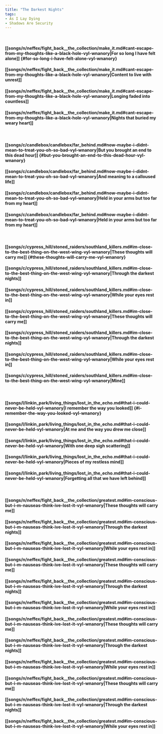 ```yaml
---
title: "The Darkest Nights"
tags:
- As I Lay Dying
- Shadows Are Security
---
```

&nbsp;
#### [[songs/n/neffex/fight_back__the_collection/make_it.md#cant-escape-from-my-thoughts-like-a-black-hole-vyl-wnanory|For so long I have felt alone]] {#for-so-long-i-have-felt-alone-vyl-wnanory}
#### [[songs/n/neffex/fight_back__the_collection/make_it.md#cant-escape-from-my-thoughts-like-a-black-hole-vyl-wnanory|Content to live with unrest]]
#### [[songs/n/neffex/fight_back__the_collection/make_it.md#cant-escape-from-my-thoughts-like-a-black-hole-vyl-wnanory|Longing faded into countless]]
#### [[songs/n/neffex/fight_back__the_collection/make_it.md#cant-escape-from-my-thoughts-like-a-black-hole-vyl-wnanory|Nights that buried my weary heart]]
&nbsp;
#### [[songs/c/candlebox/candlebox/far_behind.md#now-maybe-i-didnt-mean-to-treat-you-oh-so-bad-vyl-wnanory|But you brought an end to this dead hour]] {#but-you-brought-an-end-to-this-dead-hour-vyl-wnanory}
#### [[songs/c/candlebox/candlebox/far_behind.md#now-maybe-i-didnt-mean-to-treat-you-oh-so-bad-vyl-wnanory|And meaning to a calloused life]]
#### [[songs/c/candlebox/candlebox/far_behind.md#now-maybe-i-didnt-mean-to-treat-you-oh-so-bad-vyl-wnanory|Held in your arms but too far from my heart]]
#### [[songs/c/candlebox/candlebox/far_behind.md#now-maybe-i-didnt-mean-to-treat-you-oh-so-bad-vyl-wnanory|Held in your arms but too far from my heart]]
&nbsp;
#### [[songs/c/cypress_hill/stoned_raiders/southland_killers.md#im-close-to-the-best-thing-on-the-west-wing-vyl-wnanory|These thoughts will carry me]] {#these-thoughts-will-carry-me-vyl-wnanory}
#### [[songs/c/cypress_hill/stoned_raiders/southland_killers.md#im-close-to-the-best-thing-on-the-west-wing-vyl-wnanory|Through the darkest nights]]
#### [[songs/c/cypress_hill/stoned_raiders/southland_killers.md#im-close-to-the-best-thing-on-the-west-wing-vyl-wnanory|While your eyes rest in]]
#### [[songs/c/cypress_hill/stoned_raiders/southland_killers.md#im-close-to-the-best-thing-on-the-west-wing-vyl-wnanory|These thoughts will carry me]]
#### [[songs/c/cypress_hill/stoned_raiders/southland_killers.md#im-close-to-the-best-thing-on-the-west-wing-vyl-wnanory|Through the darkest nights]]
#### [[songs/c/cypress_hill/stoned_raiders/southland_killers.md#im-close-to-the-best-thing-on-the-west-wing-vyl-wnanory|While your eyes rest in]]
#### [[songs/c/cypress_hill/stoned_raiders/southland_killers.md#im-close-to-the-best-thing-on-the-west-wing-vyl-wnanory|Mine]]
&nbsp;
#### [[songs/l/linkin_park/living_things/lost_in_the_echo.md#that-i-could-never-be-held-vyl-wnanory|I remember the way you looked]] {#i-remember-the-way-you-looked-vyl-wnanory}
#### [[songs/l/linkin_park/living_things/lost_in_the_echo.md#that-i-could-never-be-held-vyl-wnanory|At me and the way you drew me close]]
#### [[songs/l/linkin_park/living_things/lost_in_the_echo.md#that-i-could-never-be-held-vyl-wnanory|With one deep sigh scattering]]
#### [[songs/l/linkin_park/living_things/lost_in_the_echo.md#that-i-could-never-be-held-vyl-wnanory|Pieces of my restless mind]]
#### [[songs/l/linkin_park/living_things/lost_in_the_echo.md#that-i-could-never-be-held-vyl-wnanory|Forgetting all that we have left behind]]
&nbsp;
#### [[songs/n/neffex/fight_back__the_collection/greatest.md#im-conscious-but-i-m-nauseas-think-ive-lost-it-vyl-wnanory|These thoughts will carry me]]
#### [[songs/n/neffex/fight_back__the_collection/greatest.md#im-conscious-but-i-m-nauseas-think-ive-lost-it-vyl-wnanory|Through the darkest nights]]
#### [[songs/n/neffex/fight_back__the_collection/greatest.md#im-conscious-but-i-m-nauseas-think-ive-lost-it-vyl-wnanory|While your eyes rest in]]
#### [[songs/n/neffex/fight_back__the_collection/greatest.md#im-conscious-but-i-m-nauseas-think-ive-lost-it-vyl-wnanory|These thoughts will carry me]]
#### [[songs/n/neffex/fight_back__the_collection/greatest.md#im-conscious-but-i-m-nauseas-think-ive-lost-it-vyl-wnanory|Through the darkest nights]]
#### [[songs/n/neffex/fight_back__the_collection/greatest.md#im-conscious-but-i-m-nauseas-think-ive-lost-it-vyl-wnanory|While your eyes rest in]]
#### [[songs/n/neffex/fight_back__the_collection/greatest.md#im-conscious-but-i-m-nauseas-think-ive-lost-it-vyl-wnanory|These thoughts will carry me]]
#### [[songs/n/neffex/fight_back__the_collection/greatest.md#im-conscious-but-i-m-nauseas-think-ive-lost-it-vyl-wnanory|Through the darkest nights]]
#### [[songs/n/neffex/fight_back__the_collection/greatest.md#im-conscious-but-i-m-nauseas-think-ive-lost-it-vyl-wnanory|While your eyes rest in]]
#### [[songs/n/neffex/fight_back__the_collection/greatest.md#im-conscious-but-i-m-nauseas-think-ive-lost-it-vyl-wnanory|These thoughts will carry me]]
#### [[songs/n/neffex/fight_back__the_collection/greatest.md#im-conscious-but-i-m-nauseas-think-ive-lost-it-vyl-wnanory|Through the darkest nights]]
#### [[songs/n/neffex/fight_back__the_collection/greatest.md#im-conscious-but-i-m-nauseas-think-ive-lost-it-vyl-wnanory|While your eyes rest in]]
